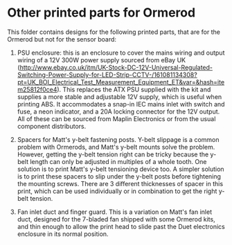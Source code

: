 Other printed parts for Ormerod
===============================

This folder contains designs for the following printed parts, that are for the Ormerod but not for the sensor board:

1. PSU enclosure: this is an enclosure to cover the mains wiring and output wiring of a 12V 300W power supply sourced from eBay UK (http://www.ebay.co.uk/itm/UK-Stock-DC-12V-Universal-Regulated-Switching-Power-Supply-for-LED-Strip-CCTV-/161081134308?pt=UK_BOI_Electrical_Test_Measurement_Equipment_ET&var=&hash=item25812f0ce4). This replaces the ATX PSU supplied with the kit and supplies a more stable and adjustable 12V supply, which is useful when printing ABS. It accommodates a snap-in IEC mains inlet with switch and fuse, a neon indicator, and a 20A locking connector for the 12V output. All of these can be sourced from Maplin Electronics or from the usual component distributors.

2. Spacers for Matt's y-belt fastening posts. Y-belt slippage is a common problem with Ormerods, and Matt's y-belt mounts solve the problem. However, getting the y-belt tension right can be tricky because the y-belt length can only be adjusted in multiples of a whole tooth. One solution is to print Matt's y-belt tensioning device too. A simpler solution is to print these spacers to slip under the y-belt posts before tightening the mounting screws. There are 3 different thicknesses of spacer in this print, which can be used individually or in combination to get the right y-belt tension.

3. Fan inlet duct and finger guard. This is a variation on Matt's fan inlet duct, designed for the 7-bladed fan shipped with some Ormerod kits, and thin enough to allow the print head to slide past the Duet electronics enclosure in its normal position. 
